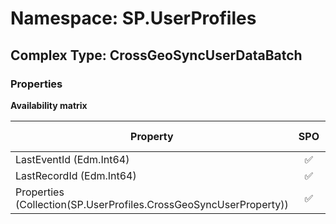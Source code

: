 # Namespace: SP.UserProfiles

## Complex Type: CrossGeoSyncUserDataBatch

### Properties

**Availability matrix**

Property | SPO | SP 2019 | SP 2016 | SP 2013
----------|:---:|:-------:|:-------:|:-------
LastEventId (Edm.Int64) | ✅ | ❌ | ❌ | ❌
LastRecordId (Edm.Int64) | ✅ | ❌ | ❌ | ❌
Properties (Collection(SP.UserProfiles.CrossGeoSyncUserProperty)) | ✅ | ❌ | ❌ | ❌
